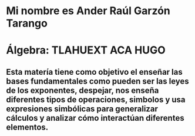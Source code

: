 # Mi nombre es Ander Raúl Garzón Tarango

# Álgebra:  TLAHUEXT ACA HUGO
## Esta matería tiene como objetivo el enseñar las bases fundamentales como pueden ser las leyes de los exponentes, despejar, nos enseña diferentes tipos de operaciones, simbolos y usa expresiones simbólicas para generalizar cálculos y analizar cómo interactúan diferentes elementos.
